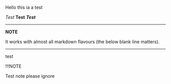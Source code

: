 Hello this ia a test

*Test* **Test** ***Test***





---
**NOTE**

It works with almost all markdown flavours (the below blank line matters).

---




test


!!!NOTE

Test note please ignore
